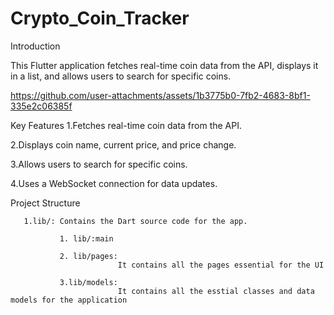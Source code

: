 # Crypto_Coin_Tracker

Introduction

This Flutter application fetches real-time coin data from the API, displays it in a list, and allows users to search for specific coins.

https://github.com/user-attachments/assets/1b3775b0-7fb2-4683-8bf1-335e2c06385f

Key Features
  1.Fetches real-time coin data from the API.
  
  2.Displays coin name, current price, and price change.
  
  3.Allows users to search for specific coins.
  
  4.Uses a WebSocket connection for data updates.

Project Structure

       1.lib/: Contains the Dart source code for the app.
       
               1. lib/:main
               
               2. lib/pages:
                            It contains all the pages essential for the UI
                            
               3.lib/models:
                            It contains all the esstial classes and data models for the application
